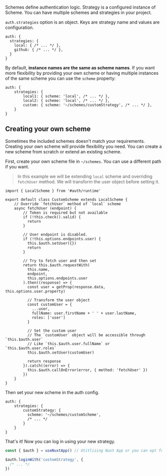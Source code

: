 Schemes define authentication logic. Strategy is a configured instance of Scheme. You can have multiple schemes and strategies in your project.

`auth.strategies` option is an object. Keys are strategy name and values are configuration.

```ts[nuxt.config.ts]
auth: {
  strategies: {
    local: { /* ... */ },
    github: { /* ... */ },
  }
}
```

By default, **instance names are the same as scheme names**. If you want more flexibility by providing your own scheme or having multiple instances of the same scheme you can use the `scheme` property:

```ts[nuxt.config.ts]
auth: {
    strategies: {
        local1: { scheme: 'local', /* ... */ },
        local2: { scheme: 'local', /* ... */ },
        custom: { scheme: '~/schemes/customStrategy', /* ... */ },
    }
}
```

## Creating your own scheme

Sometimes the included schemes doesn't match your requirements. Creating your own scheme will provide
flexibility you need. You can create a new scheme from scratch or extend an existing scheme.

First, create your own scheme file in `~/schemes`. You can use a different path if you want.

> In this example we will be extending `local` scheme and overriding `fetchUser` method. We will transform the user object before setting it.

```ts[~/schemes/customScheme.ts]
import { LocalScheme } from '#auth/runtime'

export default class CustomScheme extends LocalScheme {
    // Override `fetchUser` method of `local` scheme
    async fetchUser (endpoint) {
        // Token is required but not available
        if (!this.check().valid) {
          return
        }

        // User endpoint is disabled.
        if (!this.options.endpoints.user) {
          this.$auth.setUser({})
          return
        }

        // Try to fetch user and then set
        return this.$auth.requestWith(
          this.name,
          endpoint,
          this.options.endpoints.user
        ).then((response) => {
          const user = getProp(response.data, this.options.user.property)

          // Transform the user object
          const customUser = {
            ...user,
            fullName: user.firstName + ' ' + user.lastName,
            roles: ['user']
          }

          // Set the custom user
          // The `customUser` object will be accessible through `this.$auth.user`
          // Like `this.$auth.user.fullName` or `this.$auth.user.roles`
          this.$auth.setUser(customUser)

          return response
        }).catch((error) => {
          this.$auth.callOnError(error, { method: 'fetchUser' })
        })
    }
}
```

Then set your new scheme in the auth config.

```ts[nuxt.config.ts]
auth: {
    strategies: {
        customStrategy: {
          scheme: '~/schemes/customScheme',
          /* ... */
        }
    }
}
```

That's it! Now you can log in using your new strategy.

```ts
const { $auth } = useNuxtApp() // Utitlizing Nuxt App or you can opt for the useAuth() composable

$auth.loginWith('customStrategy', {
  /* ... */
})
```
